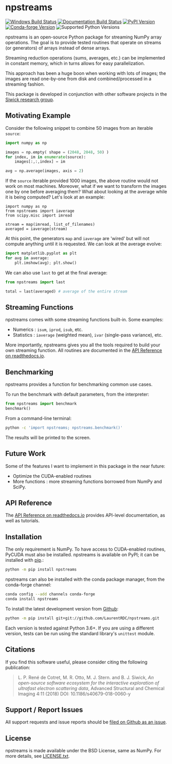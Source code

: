 # npstreams

[![Windows Build Status](https://img.shields.io/appveyor/ci/LaurentRDC/npstreams/master.svg)](https://ci.appveyor.com/project/LaurentRDC/npstreams) [![Documentation Build Status](https://readthedocs.org/projects/npstreams/badge/?version=master)](http://npstreams.readthedocs.io) [![PyPI Version](https://img.shields.io/pypi/v/npstreams.svg)](https://pypi.python.org/pypi/npstreams) [![Conda-forge Version](https://img.shields.io/conda/vn/conda-forge/npstreams.svg)](https://anaconda.org/conda-forge/npstreams) ![Supported Python Versions](https://img.shields.io/pypi/pyversions/npstreams.svg)

npstreams is an open-source Python package for streaming NumPy array
operations. The goal is to provide tested routines that operate on
streams (or generators) of arrays instead of dense arrays.

Streaming reduction operations (sums, averages, etc.) can be implemented
in constant memory, which in turns allows for easy parallelization.

This approach has been a huge boon when working with lots of images; the
images are read one-by-one from disk and combined/processed in a
streaming fashion.

This package is developed in conjunction with other software projects in
the [Siwick research group](http://www.physics.mcgill.ca/siwicklab/).

## Motivating Example

Consider the following snippet to combine 50 images from an iterable
`source`:

```python
import numpy as np

images = np.empty( shape = (2048, 2048, 50) )
for index, im in enumerate(source):
    images[:,:,index] = im

avg = np.average(images, axis = 2)
```

If the `source` iterable provided 1000 images, the above routine would
not work on most machines. Moreover, what if we want to transform the
images one by one before averaging them? What about looking at the
average while it is being computed? Let\'s look at an example:

    import numpy as np
    from npstreams import iaverage
    from scipy.misc import imread

    stream = map(imread, list_of_filenames)
    averaged = iaverage(stream)

At this point, the generators `map` and `iaverage` are \'wired\' but
will not compute anything until it is requested. We can look at the
average evolve:

```python
import matplotlib.pyplot as plt
for avg in average:
    plt.imshow(avg); plt.show()
```

We can also use `last` to get at the final average:

```python
from npstreams import last

total = last(averaged) # average of the entire stream
```

## Streaming Functions

npstreams comes with some streaming functions built-in. Some examples:

-   Numerics : `isum`, `iprod`, `isub`, etc.
-   Statistics : `iaverage` (weighted mean), `ivar` (single-pass
    variance), etc.

More importantly, npstreams gives you all the tools required to build
your own streaming function. All routines are documented in the [API
Reference on readthedocs.io](http://npstreams.readthedocs.io).

## Benchmarking

npstreams provides a function for benchmarking common use cases.

To run the benchmark with default parameters, from the interpreter:

```python
from npstreams import benchmark
benchmark()
```

From a command-line terminal:

```bash
python -c 'import npstreams; npstreams.benchmark()'
```

The results will be printed to the screen.

## Future Work

Some of the features I want to implement in this package in the near
future:

-   Optimize the CUDA-enabled routines
-   More functions : more streaming functions borrowed from NumPy and
    SciPy.

## API Reference

The [API Reference on readthedocs.io](http://npstreams.readthedocs.io)
provides API-level documentation, as well as tutorials.

## Installation

The only requirement is NumPy. To have access to CUDA-enabled routines,
PyCUDA must also be installed. npstreams is available on PyPI; it can be
installed with [pip](https://pip.pypa.io).:

```bash
python -m pip install npstreams
```

npstreams can also be installed with the conda package manager, from the
conda-forge channel:

```bash
conda config --add channels conda-forge
conda install npstreams
```

To install the latest development version from
[Github](https://github.com/LaurentRDC/npstreams):

```bash
python -m pip install git+git://github.com/LaurentRDC/npstreams.git
```

Each version is tested against Python 3.6+. If you are using a different
version, tests can be run using the standard library\'s
`unittest` module.

## Citations

If you find this software useful, please consider citing the following
publication:

> L. P. René de Cotret, M. R. Otto, M. J. Stern. and B. J. Siwick, *An open-source software ecosystem for the interactive exploration of ultrafast electron scattering data*, Advanced Structural and Chemical Imaging 4:11 (2018) DOI: 10.1186/s40679-018-0060-y


## Support / Report Issues

All support requests and issue reports should be [filed on Github as an
issue](https://github.com/LaurentRDC/npstreams/issues).

## License

npstreams is made available under the BSD License, same as NumPy. For
more details, see
[LICENSE.txt](https://github.com/LaurentRDC/npstreams/blob/master/LICENSE.txt).
